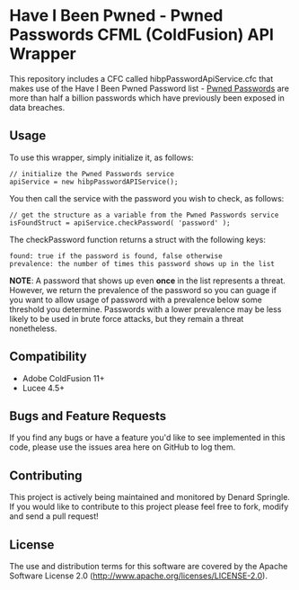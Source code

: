 # Have I Been Pwned - Pwned Passwords CFML (ColdFusion) API Wrapper
This repository includes a CFC called hibpPasswordApiService.cfc that makes use of the Have I Been Pwned Password list - [Pwned Passwords](https://haveibeenpwned.com/API/v2#SearchingPwnedPasswordsByRange) are more than half a billion passwords which have previously been exposed in data breaches.

## Usage

To use this wrapper, simply initialize it, as follows:

    // initialize the Pwned Passwords service
	apiService = new hibpPasswordAPIService();

You then call the service with the password you wish to check, as follows:

    // get the structure as a variable from the Pwned Passwords service    
	isFoundStruct = apiService.checkPassword( 'password' );

The checkPassword function returns a struct with the following keys:

    found: true if the password is found, false otherwise
    prevalence: the number of times this password shows up in the list

**NOTE**: A password that shows up even **once** in the list represents a threat. However, we return the prevalence of the password so you can guage if you want to allow usage of password with a prevalence below some threshold you determine. Passwords with a lower prevalence may be less likely to be used in brute force attacks, but they remain a threat nonetheless.

## Compatibility

* Adobe ColdFusion 11+
* Lucee 4.5+

## Bugs and Feature Requests

If you find any bugs or have a feature you'd like to see implemented in this code, please use the issues area here on GitHub to log them.

## Contributing

This project is actively being maintained and monitored by Denard Springle. If you would like to contribute to this project please feel free to fork, modify and send a pull request!

## License

The use and distribution terms for this software are covered by the Apache Software License 2.0 (http://www.apache.org/licenses/LICENSE-2.0).
